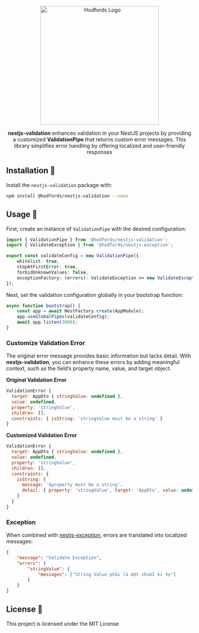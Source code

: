 <p align="center">
  <a href="http://opensource.hodfords.uk" target="blank"><img src="https://opensource.hodfords.uk/img/logo.svg" width="320" alt="Hodfords Logo" /></a>
</p>

<p align="center"> <b>nestjs-validation</b> enhances validation in your NestJS projects by providing a customized <b>ValidationPipe</b> that returns custom error messages. This library simplifies error handling by offering localized and user-friendly responses

## Installation 🤖

Install the `nestjs-validation` package with:

```bash
npm install @hodfords/nestjs-validation --save
```

## Usage 🚀

First, create an instance of `ValidationPipe` with the desired configuration:

```typescript
import { ValidationPipe } from '@hodfords/nestjs-validation';
import { ValidateException } from '@hodfords/nestjs-exception';

export const validateConfig = new ValidationPipe({
    whitelist: true,
    stopAtFirstError: true,
    forbidUnknownValues: false,
    exceptionFactory: (errors): ValidateException => new ValidateException(errors)
});
```

Next, set the validation configuration globally in your bootstrap function:

```typescript
async function bootstrap() {
    const app = await NestFactory.create(AppModule);
    app.useGlobalPipes(validateConfig);
    await app.listen(3000);
}
```

### Customize Validation Error

The original error message provides basic information but lacks detail. With **nestjs-validation**, you can enhance these errors by adding meaningful context, such as the field’s property name, value, and target object.

**Original Validation Error**

```javascript
ValidationError {
  target: AppDto { stringValue: undefined },
  value: undefined,
  property: 'stringValue',
  children: [],
  constraints: { isString: 'stringValue must be a string' }
}
```

**Customized Validation Error**

```javascript
ValidationError {
  target: AppDto { stringValue: undefined },
  value: undefined,
  property: 'stringValue',
  children: [],
  constraints: {
    isString: {
      message: '$property must be a string',
      detail: { property: 'stringValue', target: 'AppDto', value: undefined }
    }
  }
}
```

### Exception

When combined with [nestjs-exception](https://www.npmjs.com/package/@hodfords/nestjs-exception), errors are translated into localized messages:

```json
{
    "message": "Validate Exception",
    "errors": {
        "stringValue": {
            "messages": ["String Value phải là một chuỗi kí tự"]
        }
    }
}
```

## License 📝

This project is licensed under the MIT License
